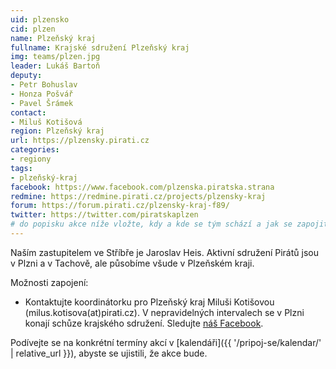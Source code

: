 ```yaml
---
uid: plzensko
cid: plzen
name: Plzeňský kraj
fullname: Krajské sdružení Plzeňský kraj
img: teams/plzen.jpg
leader: Lukáš Bartoň
deputy:
- Petr Bohuslav
- Honza Pošvář
- Pavel Šrámek
contact:
- Miluš Kotišová
region: Plzeňský kraj
url: https://plzensky.pirati.cz
categories:
- regiony
tags:
- plzeňský-kraj
facebook: https://www.facebook.com/plzenska.piratska.strana
redmine: https://redmine.pirati.cz/projects/plzensky-kraj
forum: https://forum.pirati.cz/plzensky-kraj-f89/
twitter: https://twitter.com/piratskaplzen
# do popisku akce níže vložte, kdy a kde se tým schází a jak se zapojit
---
```


Naším zastupitelem ve Stříbře je Jaroslav Heis. Aktivní sdružení Pirátů jsou v Plzni a v Tachově, ale působíme všude v Plzeňském kraji.

Možnosti zapojení:

* Kontaktujte koordinátorku pro Plzeňský kraj Miluši Kotišovou (milus.kotisova(at)pirati.cz). V nepravidelných intervalech se v Plzni konají schůze krajského sdružení. Sledujte [náš Facebook](https://www.facebook.com/pg/plzenska.piratska.strana/events/).

Podívejte se na konkrétní termíny akcí v [kalendáři]({{ '/pripoj-se/kalendar/' | relative_url }}),
abyste se ujistili, že akce bude.
